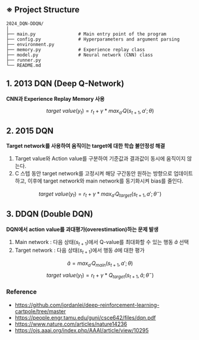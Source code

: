 ## ※ Project Structure
    2024_DQN-DDQN/
    │
    ├── main.py                # Main entry point of the program
    ├── config.py              # Hyperparameters and argument parsing
    ├── environment.py         
    ├── memory.py              # Experience replay class
    ├── model.py               # Neural network (CNN) class
    ├── runner.py              
    └── README.md

## 1. 2013 DQN (Deep Q-Network)
**CNN과 Experience Replay Memory 사용**

$$target\ value(y_t)=r_t + \gamma * max_{a'}Q(s_{t+1}, a'; \theta)$$

## 2. 2015 DQN
**Target network를 사용하여 움직이는 target에 대한 학습 불안정성 해결**
1. Target value와 Action value를 구분하여 기준값과 결과값이 동시에 움직이지 않는다.
2. C 스텝 동안 target network를 고정시켜 해당 구간동안 원하는 방향으로 업데이트 하고, 이후에 target network와 main network를 동기화시켜 bias를 줄인다.

$$target\ value(y_t)=r_t + \gamma * max_{a'}Q_{target}(s_{t+1}, a'; {\theta}^-)$$

## 3. DDQN (Double DQN)
**DQN에서 action value를 과대평가(overestimation)하는 문제 발생**
1. Main network : 다음 상태($s_{t+1}$)에서 Q-value를 최대화할 수 있는 행동 $\hat{a}$ 선택
2. Target network : 다음 상태($s_{t+1}$)에서 행동 $\hat{a}$에 대한 평가

$$\hat{a}=max_{a'}Q_{main}(s_{t+1}, a'; \theta)$$
$$target\ value(y_t)=r_t + \gamma * Q_{target}(s_{t+1}, \hat{a}; {\theta}^-)$$

### Reference
- https://github.com/jordanlei/deep-reinforcement-learning-cartpole/tree/master
- https://people.engr.tamu.edu/guni/csce642/files/dqn.pdf
- https://www.nature.com/articles/nature14236
- https://ojs.aaai.org/index.php/AAAI/article/view/10295

